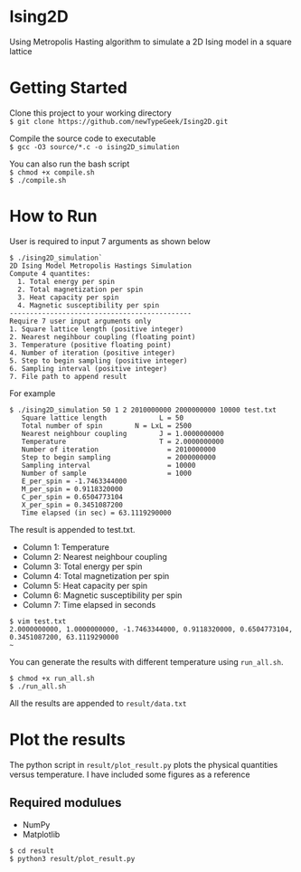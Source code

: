 # Ising2D
Using Metropolis Hasting algorithm to simulate a 2D Ising model in a square lattice

# Getting Started

Clone this project to your working directory <br>
`$ git clone https://github.com/newTypeGeek/Ising2D.git`

Compile the source code to executable<br>
`$ gcc -O3 source/*.c -o ising2D_simulation`

You can also run the bash script<br>
`$ chmod +x compile.sh`<br>
`$ ./compile.sh`

# How to Run
User is required to input 7 arguments as shown below
```
$ ./ising2D_simulation`
2D Ising Model Metropolis Hastings Simulation
Compute 4 quantites:
  1. Total energy per spin
  2. Total magnetization per spin
  3. Heat capacity per spin
  4. Magnetic susceptibility per spin
---------------------------------------------
Require 7 user input arguments only
1. Square lattice length (positive integer)
2. Nearest negihbour coupling (floating point)
3. Temperature (positive floating point)
4. Number of iteration (positive integer) 
5. Step to begin sampling (positive integer) 
6. Sampling interval (positive integer) 
7. File path to append result
```

For example
```
$ ./ising2D_simulation 50 1 2 2010000000 2000000000 10000 test.txt
   Square lattice length             L = 50
   Total number of spin        N = LxL = 2500
   Nearest neighbour coupling        J = 1.0000000000
   Temperature                       T = 2.0000000000
   Number of iteration                 = 2010000000
   Step to begin sampling              = 2000000000
   Sampling interval                   = 10000
   Number of sample                    = 1000
   E_per_spin = -1.7463344000
   M_per_spin = 0.9118320000
   C_per_spin = 0.6504773104
   X_per_spin = 0.3451087200
   Time elapsed (in sec) = 63.1119290000
```
The result is appended to test.txt.

* Column 1:  Temperature <br>
* Column 2:  Nearest neighbour coupling <br>
* Column 3:  Total energy per spin <br>
* Column 4:  Total magnetization per spin <br>
* Column 5:  Heat capacity per spin <br>
* Column 6:  Magnetic susceptibility per spin <br>
* Column 7:  Time elapsed in seconds <br>
```
$ vim test.txt
2.0000000000, 1.0000000000, -1.7463344000, 0.9118320000, 0.6504773104, 0.3451087200, 63.1119290000
~  
```

You can generate the results with different temperature using `run_all.sh`.<br>
```
$ chmod +x run_all.sh
$ ./run_all.sh
```
All the results are appended to `result/data.txt`

# Plot the results
The python script in `result/plot_result.py` plots the physical quantities versus temperature.
I have included some figures as a reference

## Required modulues 
* NumPy
* Matplotlib
```
$ cd result
$ python3 result/plot_result.py
```
